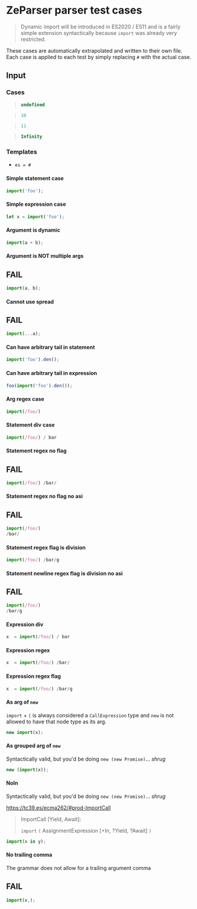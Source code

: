 # ZeParser parser test cases

> Dynamic import will be introduced in ES2020 / ES11 and is a fairly simple extension syntactically because `import` was already very restricted.

These cases are automatically extrapolated and written to their own file.
Each case is applied to each test by simply replacing `#` with the actual case.

## Input

### Cases

> `````js
> undefined
> `````

> `````js
> 10
> `````

> `````js
> 11
> `````

> `````js
> Infinity
> `````

### Templates

- `es = #`

#### Simple statement case

`````js
import('foo');
`````

#### Simple expression case

`````js
let x = import('foo');
`````

#### Argument is dynamic

`````js
import(a + b);
`````

#### Argument is NOT multiple args

## FAIL

`````js
import(a, b);
`````

#### Cannot use spread

## FAIL

`````js
import(...a);
`````

#### Can have arbitrary tail in statement

`````js
import('foo').den();
`````

#### Can have arbitrary tail in expression

`````js
foo(import('foo').den());
`````

#### Arg regex case

`````js
import(/foo/)
`````

#### Statement div case

`````js
import(/foo/) / bar
`````

#### Statement regex no flag

## FAIL

`````js
import(/foo/) /bar/
`````

#### Statement regex no flag no asi

## FAIL

`````js
import(/foo/)
/bar/
`````

#### Statement regex flag is division

`````js
import(/foo/) /bar/g
`````

#### Statement newline regex flag is division no asi

## FAIL

`````js
import(/foo/)
/bar/g
`````

#### Expression div

`````js
x  = import(/foo/) / bar
`````

#### Expression regex

`````js
x  = import(/foo/) /bar/
`````

#### Expression regex flag

`````js
x  = import(/foo/) /bar/g
`````

#### As arg of `new`

`import` + `(` is always considered a `CallExpression` type and `new` is not allowed to have that node type as its arg.

`````js
new import(x);
`````

#### As grouped arg of `new`

Syntactically valid, but you'd be doing `new (new Promise)`... *shrug*

`````js
new (import(x));
`````

#### NoIn

Syntactically valid, but you'd be doing `new (new Promise)`... *shrug*

https://tc39.es/ecma262/#prod-ImportCall

> ImportCall [Yield, Await]:
>
>   `import` `(` AssignmentExpression [+In, ?Yield, ?Await] `)`

`````js
import(x in y);
`````

#### No trailing comma

The grammar does not allow for a trailing argument comma

## FAIL

`````js
import(x,);
`````
